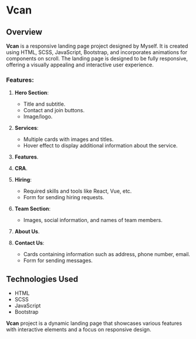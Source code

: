 # Vcan

## Overview

**Vcan** is a responsive landing page project designed by Myself. It is created using HTML, SCSS, JavaScript, Bootstrap, and incorporates animations for components on scroll. The landing page is designed to be fully responsive, offering a visually appealing and interactive user experience.

### Features:

1. **Hero Section**:

   - Title and subtitle.
   - Contact and join buttons.
   - Image/logo.

2. **Services**:

   - Multiple cards with images and titles.
   - Hover effect to display additional information about the service.

3. **Features**.

4. **CRA**.

5. **Hiring**:

   - Required skills and tools like React, Vue, etc.
   - Form for sending hiring requests.

6. **Team Section**:

   - Images, social information, and names of team members.

7. **About Us**.

8. **Contact Us**:
   - Cards containing information such as address, phone number, email.
   - Form for sending messages.

## Technologies Used

- HTML
- SCSS
- JavaScript
- Bootstrap

**Vcan** project is a dynamic landing page that showcases various features with interactive elements and a focus on responsive design.
